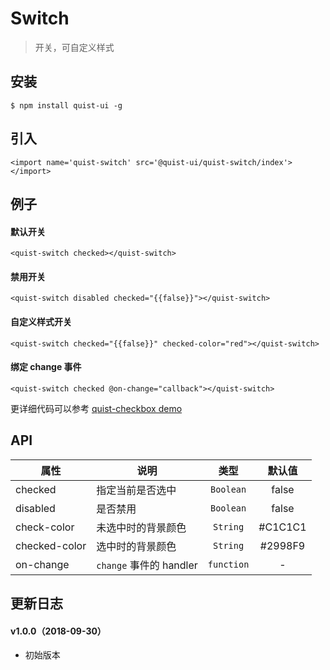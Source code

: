 # Switch

> 开关，可自定义样式


## 安装

```
$ npm install quist-ui -g
```

## 引入
```ux
<import name='quist-switch' src='@quist-ui/quist-switch/index'></import>
```

## 例子

#### 默认开关

```ux
<quist-switch checked></quist-switch>
```

#### 禁用开关

```ux
<quist-switch disabled checked="{{false}}"></quist-switch>
```

#### 自定义样式开关

```ux
<quist-switch checked="{{false}}" checked-color="red"></quist-switch>
```

#### 绑定 change 事件

```ux
<quist-switch checked @on-change="callback"></quist-switch>
```

更详细代码可以参考 [quist-checkbox demo](https://github.com/JDsecretFE/quist-ui/tree/master/src/Switch/index.ux)

## API 

| 属性 | 说明 | 类型 | 默认值 |
|-------------|------------|:--------:|:-----:|
| checked | 指定当前是否选中 | `Boolean` | false |
| disabled | 是否禁用	 | `Boolean` | false |
| check-color | 未选中时的背景颜色 | `String` | #C1C1C1 |
| checked-color | 选中时的背景颜色 | `String` | #2998F9 |
| on-change | `change` 事件的 handler | `function` | - |


## 更新日志

#### v1.0.0（2018-09-30）
* 初始版本

